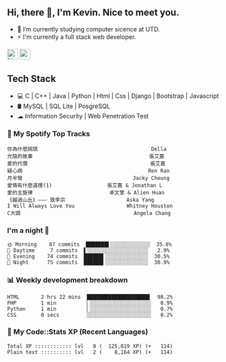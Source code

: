 ## Hi, there 👋, I'm Kevin. Nice to meet you.

- 🌱 I’m currently studying computer sicence at UTD.
- ⚡ I'm currently a full stack web developer.

<a href="https://www.linkedin.com/in/kevin12686/"><img alt="LinkedIn" src="https://img.shields.io/badge/linkedin%20-%230077B5.svg?&style=for-the-badge&logo=linkedin&logoColor=white" height=25></a>
<a href="https://www.instagram.com/kevin12686/"><img src="https://img.shields.io/badge/instagram-3f729b?&style=for-the-badge&logo=instagram&logoColor=white" height=25></a>

## Tech Stack

* 💻 C | C++ | Java | Python | Html | Css | Django | Bootstrap | Javascript
* 🛢️ MySQL | SQL Lite | PosgreSQL
* ☁ Information Security | Web Penetration Test

### 🎵 My Spotify Top Tracks

<!-- spotify start -->

```text
你為什麼說謊                                     Della
光陰的故事                                      張艾嘉
愛的代價                                        張艾嘉
疑心病                                         Ren Ran
月半彎                                    Jacky Cheung
愛情有什麼道理(1)                  張艾嘉 & Jonathan L
愛的主旋律                         卓文萱 & Alien Huan
《越過山丘》——— 致李宗                    Aska Yang
I Will Always Love You                 Whitney Houston
C大調                                     Angela Chang
```

<!-- spotify end -->

### I'm a night 🦉

<!-- early_bird start -->

```text
🌞 Morning    87 commits  ███████▌░░░░░░░░░░░░░  35.8%
🌆 Daytime     7 commits  ▌░░░░░░░░░░░░░░░░░░░░   2.9%
🌃 Evening    74 commits  ██████▍░░░░░░░░░░░░░░  30.5%
🌙 Night      75 commits  ██████▍░░░░░░░░░░░░░░  30.9%
```

<!-- early_bird end -->

### 📊 Weekly development breakdown

<!-- code_time start -->

```text
HTML       2 hrs 22 mins  ████████████████████▌  98.2%
PHP        1 min          ▏░░░░░░░░░░░░░░░░░░░░   0.9%
Python     1 min          ▏░░░░░░░░░░░░░░░░░░░░   0.7%
CSS        0 secs         ░░░░░░░░░░░░░░░░░░░░░   0.2%
```

<!-- code_time end -->

### 🧰 My Code::Stats XP (Recent Languages)

<!-- codestats start -->

```text
Total XP :::::::::::: lvl   8 (  125,819 XP) (+   114)
Plain text :::::::::: lvl   2 (    8,164 XP) (+   114)
```

<!-- codestats end -->
